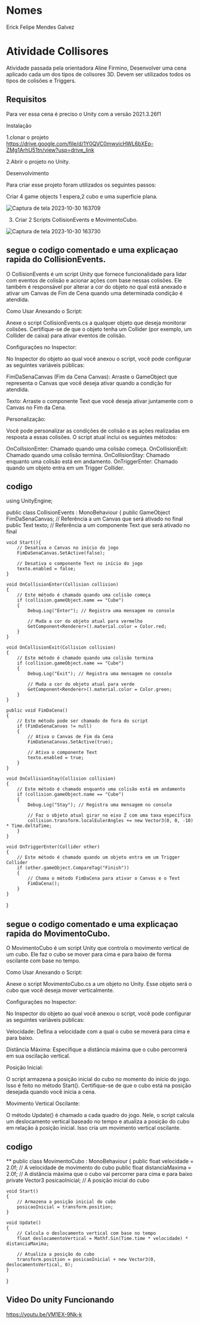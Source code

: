 # Nomes
Erick Felipe Mendes Galvez

# Atividade Collisores
Atividade passada pela orientadora Aline Firmino, Desenvolver uma cena aplicado cada um dos tipos de colisores 3D.
Devem ser utilizados todos os tipos de colisões e Triggers.

## Requisitos
Para ver essa cena é preciso o Unity com a versão 2021.3.26f1

Instalação

1.clonar o projeto https://drive.google.com/file/d/1Y0QVC0mwyicHWL6bXEp-ZMg1ArhU51tn/view?usp=drive_link

2.Abrir o projeto no Unity.

Desenvolvimento

Para criar esse projeto foram utilizados os seguintes passos:

Criar 4 game objects 1 espera,2 cubo e uma superficie plana.

![Captura de tela 2023-10-30 163709](https://github.com/ErickFGalvez/CollisoresUnity/assets/128325280/1eb241e7-58b7-4394-bd0c-e97702eb2374)

3. Criar 2 Scripts CollisionEvents e MovimentoCubo.

![Captura de tela 2023-10-30 163730](https://github.com/ErickFGalvez/CollisoresUnity/assets/128325280/6f20457a-f9da-4b8d-b003-7e02b271758d)

## segue o codigo comentado e uma explicaçao rapida do CollisionEvents.

O CollisionEvents é um script Unity que fornece funcionalidade para lidar com eventos de colisão e acionar ações com base nessas colisões. Ele também é responsável por alterar a cor do objeto no qual está anexado e ativar um Canvas de Fim de Cena quando uma determinada condição é atendida.

Como Usar
Anexando o Script:

Anexe o script CollisionEvents.cs a qualquer objeto que deseja monitorar colisões. Certifique-se de que o objeto tenha um Collider (por exemplo, um Collider de caixa) para ativar eventos de colisão.

Configurações no Inspector:

No Inspector do objeto ao qual você anexou o script, você pode configurar as seguintes variáveis públicas:

FimDaSenaCanvas (Fim da Cena Canvas): Arraste o GameObject que representa o Canvas que você deseja ativar quando a condição for atendida.

Texto: Arraste o componente Text que você deseja ativar juntamente com o Canvas no Fim da Cena.

Personalização:

Você pode personalizar as condições de colisão e as ações realizadas em resposta a essas colisões. O script atual inclui os seguintes métodos:

OnCollisionEnter: Chamado quando uma colisão começa.
OnCollisionExit: Chamado quando uma colisão termina.
OnCollisionStay: Chamado enquanto uma colisão está em andamento.
OnTriggerEnter: Chamado quando um objeto entra em um Trigger Collider.

## codigo

using UnityEngine;

public class CollisionEvents : MonoBehaviour
{
    public GameObject FimDaSenaCanvas; // Referência a um Canvas que será ativado no final
    public Text texto; // Referência a um componente Text que será ativado no final

    void Start(){
        // Desativa o Canvas no início do jogo
        FimDaSenaCanvas.SetActive(false);
        
        // Desativa o componente Text no início do jogo
        texto.enabled = false;
    }

    void OnCollisionEnter(Collision collision)
    {
        // Este método é chamado quando uma colisão começa
        if (collision.gameObject.name == "Cube")
        {
            Debug.Log("Enter"); // Registra uma mensagem no console

            // Muda a cor do objeto atual para vermelho
            GetComponent<Renderer>().material.color = Color.red;
        }
    }

    void OnCollisionExit(Collision collision)
    {
        // Este método é chamado quando uma colisão termina
        if (collision.gameObject.name == "Cube")
        {
            Debug.Log("Exit"); // Registra uma mensagem no console

            // Muda a cor do objeto atual para verde
            GetComponent<Renderer>().material.color = Color.green;
        }
    }

    public void FimDaCena()
    {
        // Este método pode ser chamado de fora do script
        if (FimDaSenaCanvas != null)
        {
            // Ativa o Canvas de Fim da Cena
            FimDaSenaCanvas.SetActive(true);
            
            // Ativa o componente Text
            texto.enabled = true; 
        }
    }

    void OnCollisionStay(Collision collision)
    {
        // Este método é chamado enquanto uma colisão está em andamento
        if (collision.gameObject.name == "Cube")
        {
            Debug.Log("Stay"); // Registra uma mensagem no console

            // Faz o objeto atual girar no eixo Z com uma taxa específica
            collision.transform.localEulerAngles += new Vector3(0, 0, -10) * Time.deltaTime;
        }
    }

    void OnTriggerEnter(Collider other)
    {
        // Este método é chamado quando um objeto entra em um Trigger Collider
        if (other.gameObject.CompareTag("Finish"))
        {
            // Chama o método FimDaCena para ativar o Canvas e o Text
            FimDaCena();
        }
    }
}


## segue o codigo comentado e uma explicaçao rapida do MovimentoCubo.

O MovimentoCubo é um script Unity que controla o movimento vertical de um cubo. Ele faz o cubo se mover para cima e para baixo de forma oscilante com base no tempo.

Como Usar
Anexando o Script:

Anexe o script MovimentoCubo.cs a um objeto no Unity. Esse objeto será o cubo que você deseja mover verticalmente.

Configurações no Inspector:

No Inspector do objeto ao qual você anexou o script, você pode configurar as seguintes variáveis públicas:

Velocidade: Defina a velocidade com a qual o cubo se moverá para cima e para baixo.

Distância Máxima: Especifique a distância máxima que o cubo percorrerá em sua oscilação vertical.

Posição Inicial:

O script armazena a posição inicial do cubo no momento do início do jogo. Isso é feito no método Start(). Certifique-se de que o cubo está na posição desejada quando você inicia a cena.

Movimento Vertical Oscilante:

O método Update() é chamado a cada quadro do jogo. Nele, o script calcula um deslocamento vertical baseado no tempo e atualiza a posição do cubo em relação à posição inicial. Isso cria um movimento vertical oscilante.

## codigo

** public class MovimentoCubo : MonoBehaviour
{
    public float velocidade = 2.0f; // A velocidade de movimento do cubo
    public float distanciaMaxima = 2.0f; // A distância máxima que o cubo vai percorrer para cima e para baixo
    private Vector3 posicaoInicial; // A posição inicial do cubo

    void Start()
    {
        // Armazena a posição inicial do cubo
        posicaoInicial = transform.position;
    }

    void Update()
    {
        // Calcula o deslocamento vertical com base no tempo
        float deslocamentoVertical = Mathf.Sin(Time.time * velocidade) * distanciaMaxima;

        // Atualiza a posição do cubo
        transform.position = posicaoInicial + new Vector3(0, deslocamentoVertical, 0);
    }
}


## Video Do unity Funcionando

https://youtu.be/VM1EX-9Nk-k

